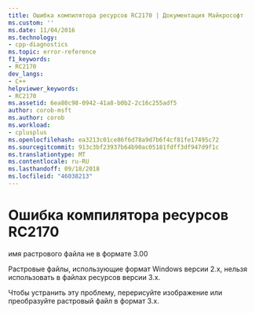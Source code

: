```yaml
---
title: Ошибка компилятора ресурсов RC2170 | Документация Майкрософт
ms.custom: ''
ms.date: 11/04/2016
ms.technology:
- cpp-diagnostics
ms.topic: error-reference
f1_keywords:
- RC2170
dev_langs:
- C++
helpviewer_keywords:
- RC2170
ms.assetid: 6ea80c98-0942-41a8-b0b2-2c16c255adf5
author: corob-msft
ms.author: corob
ms.workload:
- cplusplus
ms.openlocfilehash: ea3213c01ce86f6d78a9d7b6f4cf81fe17495c72
ms.sourcegitcommit: 913c3bf23937b64b90ac05181fdff3df947d9f1c
ms.translationtype: MT
ms.contentlocale: ru-RU
ms.lasthandoff: 09/18/2018
ms.locfileid: "46038213"
---
```

# <a name="resource-compiler-error-rc2170"></a>Ошибка компилятора ресурсов RC2170

имя растрового файла не в формате 3.00

Растровые файлы, использующие формат Windows версии 2.x, нельзя использовать в файлах ресурсов версии 3.x.

Чтобы устранить эту проблему, перерисуйте изображение или преобразуйте растровый файл в формат 3.х.
